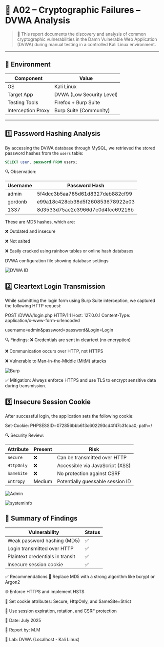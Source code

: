# 🔐 A02 – Cryptographic Failures – DVWA Analysis

> 🔎 This report documents the discovery and analysis of common cryptographic vulnerabilities in the Damn Vulnerable Web Application (DVWA) during manual testing in a controlled Kali Linux environment.

---

## 📁 Environment

| Component           | Value                      |
|--------------------|----------------------------|
| OS                 | Kali Linux                 |
| Target App         | DVWA (Low Security Level)  |
| Testing Tools      | Firefox + Burp Suite       |
| Interception Proxy | Burp Suite (Community)     |

---

## 1️⃣ Password Hashing Analysis

By accessing the DVWA database through MySQL, we retrieved the stored password hashes from the `users` table:

```sql
SELECT user, password FROM users;
```
🔍 Observation:

| Username | Password Hash                    |
| -------- | -------------------------------- |
| admin    | 5f4dcc3b5aa765d61d8327deb882cf99 |
| gordonb  | e99a18c428cb38d5f260853678922e03 |
| 1337     | 8d3533d75ae2c3966d7e0d4fcc69216b |

These are MD5 hashes, which are:

❌ Outdated and insecure

❌ Not salted

❌ Easily cracked using rainbow tables or online hash databases

DVWA configuration file showing database settings

![DVWA ID](file:///C:/Users/moham/OneDrive/Desktop/DVWA%20ID.png)

## 2️⃣ Cleartext Login Transmission
While submitting the login form using Burp Suite interception, we captured the following HTTP request:

POST /DVWA/login.php HTTP/1.1
Host: 127.0.0.1
Content-Type: application/x-www-form-urlencoded

username=admin&password=password&Login=Login

🔍 Findings:
❌ Credentials are sent in cleartext (no encryption)

❌ Communication occurs over HTTP, not HTTPS

❌ Vulnerable to Man-in-the-Middle (MitM) attacks

![Burp](file:///C:/Users/moham/OneDrive/Desktop/Burp.png)

✅ Mitigation: Always enforce HTTPS and use TLS to encrypt sensitive data during transmission.

## 3️⃣ Insecure Session Cookie
After successful login, the application sets the following cookie:

Set-Cookie: PHPSESSID=072856bbb613c602293cd4f47c31cba0; path=/

🔍 Security Review:

| Attribute  | Present | Risk                             |
| ---------- | ------- | -------------------------------- |
| `Secure`   | ❌       | Can be transmitted over HTTP     |
| `HttpOnly` | ❌       | Accessible via JavaScript (XSS)  |
| `SameSite` | ❌       | No protection against CSRF       |
| `Entropy`  | Medium  | Potentially guessable session ID |

![Admin](file:///C:/Users/moham/OneDrive/Desktop/Admin.png)

![systeminfo](file:///C:/Users/moham/OneDrive/Desktop/systeminfo.png)
## 🧠 Summary of Findings

| Vulnerability                    | Status |
| -------------------------------- | ------ |
| Weak password hashing (MD5)      | ✅    |
| Login transmitted over HTTP      | ✅    |
| Plaintext credentials in transit | ✅     |
| Insecure session cookie          | ✅    |

✅ Recommendations
🔐 Replace MD5 with a strong algorithm like bcrypt or Argon2

🌐 Enforce HTTPS and implement HSTS

🍪 Set cookie attributes: Secure, HttpOnly, and SameSite=Strict

🧰 Use session expiration, rotation, and CSRF protection

📅 Date: July 2025

🧪 Report by: M.M

🔬 Lab: DVWA (Localhost - Kali Linux)

